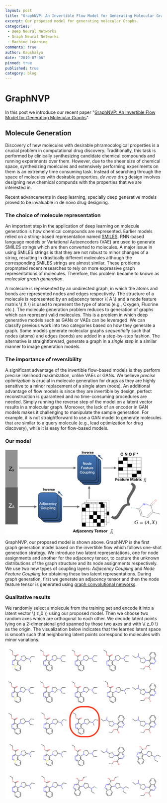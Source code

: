 ```yaml
---
layout: post
title: "GraphNVP: An Invertible Flow Model for Generating Molecular Graphs"
excerpt: Our proposed model for generating molecular Graphs.
categories:
 - Deep Neural Networks
 - Graph Neural Networks
 - Machine Learning
comments: true
author: Kaushalya
date: "2019-07-06"
pinned: true
published: true
category: blog
---
```


# GraphNVP

In this post we introduce our recent paper "[GraphNVP: An Invertible Flow Model for Generating Molecular Graphs](https://arxiv.org/abs/1905.11600)".

## Molecule Generation

Discovery of new molecules with desirable phramocological properties is a crucial problem in computational drug discovery. Traditionally, this task is performed by clinically synthesizing candidate chemical compounds and running experiments over them. However, due to the sheer size of chemical space, synthesizing moelcules and extensively performing experiments on them is an extremely time consuming task. Instead of searching through the space of molecules with desirable properties, _de novo_ drug design involves designing new chemical compunds with the properties that we are interested in.

Recent advancements in deep learning, specially deep generative models proved to be invaluable in de novo drug designing.

### The choice of molecule representation

An important step in the application of deep learning on molecule generation is how chemical compounds are represented. Earlier models relied on a string-based representation named [SMILES](https://en.wikipedia.org/wiki/Simplified_molecular-input_line-entry_system). RNN-based language models or Variational Autoencoders (VAE) are used to generate SMILES strings which are then converted to molecules. A major issue in using SMILES strings is that they are not robust to minor changes of a string, resulting in drastically different molecules although the corresponding SMILES strings are almost similar. These problems propmpted recent researches to rely on more expressive graph representations of molecules. Therefore, this problem became to known as _molecular graph generation_.

A molecule is represented by an undirected graph, in which the atoms and bonds are represented nodes and edges respectively. The structure of a molecule is represented by an adjacency tensor \\( A \\) and a node feature matrix \\( X \\) is used to represent the type of atoms (e.g., Oxygen, Fluorine etc.). The molecule generation problem reduces to generation of graphs which can represent valid molecules. This is a problem in which deep generative models such as GANs or VAEs can be leveraged. We can classify previous work into two categories based on how they generate a graph. Some models generate molecular graphs _sequentially_ such that nodes (atoms) and edges (bonds) are added in a step-by-step fashion. The alternative is straightforward, generate a graph in a _single step_ in a similar manner to image generation models.

### The importance of reversibility

A significant advantage of the invertible flow-based models is they perform precise likelihood maximization, unlike VAEs or GANs. We believe _precise optimization_ is crucial in molecule generation for drugs as they are highly sensitive to a minor replacement of a single atom (node). An additional advantage of flow models is since they are invertible by design, perfect reconstruction is guaranteed and no time-consuming procedures are needed. Simply running the reverse step of the model on a latent vector results in a molecular graph. Moreover, the lack of an encoder in GAN models makes it challenging to manipulate the sample generation. For example, it is not straightforward to use a GAN model to generate molecules that are similar to a query molecule (e.g., lead optimization for drug discovery), while it is easy for flow-based models.

### Our model

![generation][graphnvp-generation]

GraphNVP, our proposed model is shown above. GraphNVP is the first graph generation model based on the invertible flow which follows one-shot generation strategy. We  introduce two latent representations, one for node assignments and another for the adjacency tensor, to capture the unknown distributions of the graph structure and its node assignments respectively. We use two new types of coupling layers: _Adjacency Coupling_ and _Node Feature Coupling_ for obtaining these two latent representations. During graph generation, first we generate an adjacency tensor and then the node feature tensor is generated using [graph convolutional networks](https://tkipf.github.io/graph-convolutional-networks).

### Qualitative results

We randomly select a molecule from the training set and encode it into a latent vector \\( z_0 \\) using our proposed model. Then we choose two random axes which are orthogonal to each other. We decode latent points lying on a 2-dimensional grid spanned by those two axes and with \\( z_0 \\) as the origin. The visualization below indicates that the learned latent space is smooth such that neighboring latent points correspond to molecules with minor variations.

![neighborhood](../../assets/images/graphnvp/zinc_neighborhood_2d.png)

[graphnvp-generation]: ../../assets/images/graphnvp/model_reverse_new.png "Molecule generation"
[graphnvp-forward]: ../../assets/images/graphnvp/model_forward_new.png "Training step"
